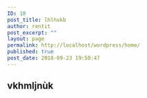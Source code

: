 ```yaml
---
ID: 10
post_title: lhlhvkb
author: rentit
post_excerpt: ""
layout: page
permalink: http://localhost/wordpress/home/
published: true
post_date: 2018-09-23 19:50:47
---
```

<!-- wp:heading -->
<h2>vkhmljnùk</h2>
<!-- /wp:heading -->